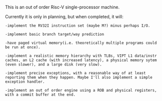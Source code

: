 This is an out of order Risc-V single-processor machine.

Currently it is only in planning, but when completed, it will:

	-implement the RV32I instruction set (maybe M?) minus perhaps I/O.

	-implement basic branch target/way prediction

	-have paged virtual memory(i.e. theoretically multiple programs could be run at once).
	
	-implement a realistic memory hierarchy with TLBs, VIPT L1 data/instr caches, an L2 cache (with increased latency), a physical memory sytem (even slower), and a large disk (very slow).

	-implement precise exceptions, with a reasonable way of at least reporting them when they happen. Maybe I'll also implement a simple exception handler.

	-implement an out of order engine using a ROB and physical registers, with a commit buffer at the end.
